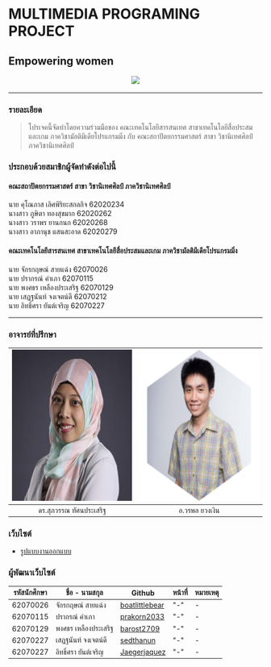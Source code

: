 # MULTIMEDIA PROGRAMING PROJECT
## Empowering women

<p align="center">
  <img src="https://d3i6fh83elv35t.cloudfront.net/newshour/app/uploads/2014/03/We_Can_Do_It.jpg" />
</p>

<hr>

### รายละเอียด

> โปรเจคนี้จัดทำโดยความร่วมมือของ คณะเทคโนโลยีสารสนเทศ สาขาเทคโนโลยีสื่อประสมและเกม ภาควิชามัลติมีเดียโปรแกรมมิ่ง  กับ คณะสถาปัตยกรรมศาสตร์ สาขา วิชานิเทศศิลป์ ภาควิชานิเทศศิลป์ 

### ประกอบด้วยสมาชิกผู้จัดทำดังต่อไปนี้

#### คณะสถาปัตยกรรมศาสตร์ สาขา วิชานิเทศศิลป์ ภาควิชานิเทศศิลป์ 

นาย คุโณภาส เลิศพิริยะสกลกิจ 62020234<br />
นางสาว ภูษิตา ทองสุขมาก 62020262<br />
นางสาว วราพร ยานกนก 62020268<br />
นางสาว อาภานุช แสนสะอาด 62020279 <br />

#### คณะเทคโนโลยีสารสนเทศ สาขาเทคโนโลยีสื่อประสมและเกม ภาควิชามัลติมีเดียโปรแกรมมิ่ง

นาย จักรกฤษณ์ สายแฉ่ง 62070026<br />
นาย ปรากรณ์ คำเภา  62070115 <br />
นาย พงศธร เหลืองประเสริฐ 62070129<br />
นาย เสฏฐนันท์ จงเจตน์ดี 62070212<br />
นาย อิทธิ์ศรา ยันต์เจริญ 62070227<br />

<hr>

### อาจารย์ที่ปรึกษา
| <img src="static\advisor\Supawan-300x300.jpg" width="300px" height="300px"> | <img src="static\advisor\105-200x200.png" width="300px" height="300px"> |
|:-:|:-:|
|ดร.สุภวรรณ ทัศนประเสริฐ|อ.วรพล ยวงเงิน|

### เว็บไซต์
- [รูปแบบงานออกแบบ](https://www.figma.com/file/n6gik7NgskzGfkl0neGpxa/Web-week-3-workshop?node-id=0%3A1)

### ผู้พัฒนาเว็บไซต์
|รหัสนักศึกษา| ชื่อ - นามสกุล | Github | หน้าที่ | หมายเหตุ |
|--|--|--|--|--|
| 62070026 | จักรกฤษณ์ สายแฉ่ง | [boatlittlebear](https://github.com/boatlittlebear) | "-" | - |
| 62070115 | ปรากรณ์ คำเภา | [prakorn2033](https://github.com/Prakorn2033) | "-" | - |
| 62070129 | พงศธร เหลืองประเสริฐ |[barost2709](https://github.com/barost2709) | "-" | - |
| 62070227 | เสฏฐนันท์ จงเจตน์ดี | [sedthanun](https://github.com/sedthanun) | "-" | - |
| 62070227 | อิทธิ์ศรา ยันต์เจริญ | [Jaegerjaquez](https://github.com/imlanzelotx) | "-" | - |



